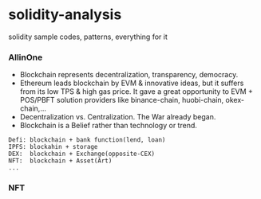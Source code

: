 # solidity-analysis
solidity sample codes, patterns, everything for it
### AllinOne
- Blockchain represents decentralization, transparency, democracy.
- Ethereum leads blockchain by EVM & innovative ideas, but it suffers from its low TPS & high gas price. It gave a great opportunity to EVM + POS/PBFT solution providers  like binance-chain, huobi-chain, okex-chain,...
- Decentralization vs. Centralization. The War already began.
- Blockchain is a Belief rather than technology or trend.
```
Defi: blockchain + bank function(lend, loan)
IPFS: blockahin + storage
DEX:  blockchain + Exchange(opposite-CEX)
NFT:  blockchain + Asset(Art)
...
```
### NFT
